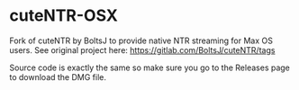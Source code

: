 # cuteNTR-OSX
Fork of cuteNTR by BoltsJ to provide native NTR streaming for Max OS users. See original project here: https://gitlab.com/BoltsJ/cuteNTR/tags

Source code is exactly the same so make sure you go to the Releases page to download the DMG file.

